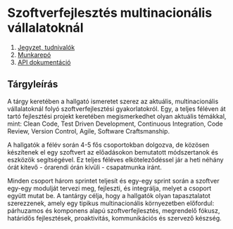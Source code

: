 # Szoftverfejlesztés multinacionális vállalatoknál

1. [Jegyzet, tudnivalók](https://github.com/SzFMV2018-Tavasz/AutomatedCar/wiki)
2. [Munkarepó](https://github.com/SzFMV2018-Tavasz/AutomatedCar)
3. [API dokumentáció](https://szfmv2018-tavasz.github.io/AutomatedCar/javadoc/)

## Tárgyleírás

A tárgy keretében a hallgató ismeretet szerez az aktuális, multinacionális vállalatoknál folyó szoftverfejlesztési gyakorlatokról. Egy, a teljes féléven át tartó fejlesztési projekt keretében megismerkedhet olyan aktuális témákkal, mint: Clean Code, Test Driven Development, Continuous Integration, Code Review, Version Control, Agile, Software Craftsmanship.

A hallgatók a félév során 4-5 fős csoportokban dolgozva, de közösen készítenek el egy szoftvert az előadásokon bemutatott módszertanok és eszközök segítségével. Ez teljes féléves elköteleződéssel jár a heti néhány órát kitevő - órarendi órán kívüli - csapatmunka iránt.

Minden csoport három sprintet teljesít és egy-egy sprint során a szoftver egy-egy modulját tervezi meg, fejleszti, és integrálja, melyet a csoport együtt mutat be. A tantárgy célja, hogy a hallgatók olyan tapasztalatot szerezzenek, amely egy tipikus multinacionális környezetben előfordul: párhuzamos és komponens alapú szoftverfejlesztés, megrendelő fókusz, határidős fejlesztések, proaktivitás, kommunikációs és szervező készség.
